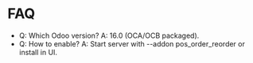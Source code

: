 # FAQ

- Q: Which Odoo version? A: 16.0 (OCA/OCB packaged).
- Q: How to enable? A: Start server with --addon pos_order_reorder or install in UI.
